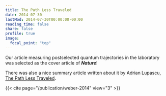 ```yaml
---
title: The Path Less Traveled
date: 2014-07-30
lastMod: 2014-07-30T00:00:00-00:00 
reading_time: false  
share: false  
profile: true  
image:
  focal_point: "top"
---
```


Our article measuring postselected quantum trajectories in the laboratory was selected as the cover article of _**Nature**_!

There was also a nice summary article written about it by Adrian Lupascu, [The Path Less Traveled](http://www.nature.com/nature/journal/v511/n7511/full/511538a.html).

{{< cite page="/publication/weber-2014" view="3" >}}

